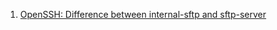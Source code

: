  1. [OpenSSH: Difference between internal-sftp and sftp-server]
 
[OpenSSH: Difference between internal-sftp and sftp-server]: https://serverfault.com/questions/660160/openssh-difference-between-internal-sftp-and-sftp-server
